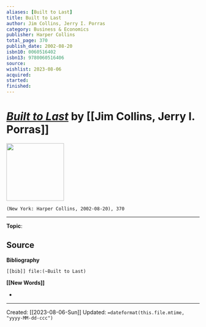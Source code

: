 ```yaml
---
aliases: [Built to Last]
title: Built to Last
author: Jim Collins, Jerry I. Porras
category: Business & Economics
publisher: Harper Collins
total_page: 370
publish_date: 2002-08-20
isbn10: 0060516402
isbn13: 9780060516406
source: 
wishlist: 2023-08-06
acquired: 
started: 
finished: 
---
```

# *[Built to Last]()* by [[Jim Collins, Jerry I. Porras]]

<img src="http://books.google.com/books/content?id=4jPgNqfnIXcC&printsec=frontcover&img=1&zoom=1&edge=curl&source=gbs_api" width=150>

`(New York: Harper Collins, 2002-08-20), 370`



--- 
**Topic**: 

**Source**
- 

**Bibliography**

```query
[[bib]] file:(~Built to Last)
```
 

**[[New Words]]**

- 

---
Created: [[2023-08-06-Sun]]
Updated: `=dateformat(this.file.mtime, "yyyy-MM-dd-ccc")`